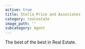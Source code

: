 ```yaml
---
active: true
title: Stella Price and Associates
category: realestate
image_path: ''
subcategory: Agent
---
```


The best of the best in Real Estate.